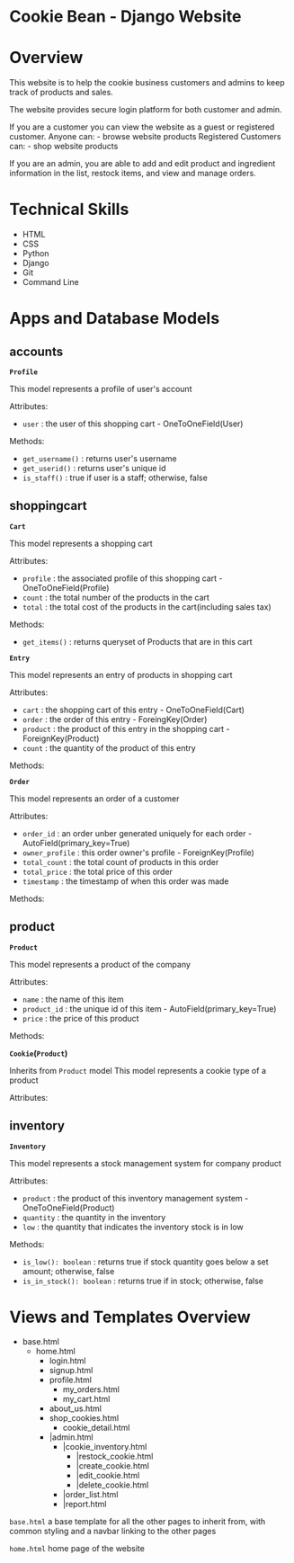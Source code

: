# Cookie Bean - Django Website

# Overview
This website is to help the cookie business customers and admins to keep track of products and sales.

The website provides secure login platform for both customer and admin.

If you are a customer you can view the website as a guest or registered customer.
    Anyone can:
    - browse website products
    Registered Customers can:
    - shop website products
    <!-- - leave review -->
    <!-- - build your own cookies -->

If you are an admin, you are able to add and edit product and ingredient information in the list, restock items, and view and manage orders.


# Technical Skills
- HTML
- CSS
- Python
- Django
- Git
- Command Line


# Apps and Database Models

<!-- ---------------------------- accounts ---------------------------- -->
## accounts


**`Profile`**

This model represents a profile of user's account

Attributes:
- `user` : the user of this shopping cart - OneToOneField(User)

Methods:
- `get_username()` : returns user's username
- `get_userid()` : returns user's unique id 
- `is_staff()` : true if user is a staff; otherwise, false


<!-- --------------------------- shoppingcart --------------------------- -->
## shoppingcart


**`Cart`**

This model represents a shopping cart

Attributes:
- `profile` : the associated profile of this shopping cart - OneToOneField(Profile)
- `count` : the total number of the products in the cart
- `total` : the total cost of the products in the cart(including sales tax)

Methods:
- `get_items()` : returns queryset of Products that are in this cart


**`Entry`**

This model represents an entry of products in shopping cart

Attributes:
- `cart` : the shopping cart of this entry - OneToOneField(Cart)
- `order` : the order of this entry - ForeingKey(Order)
- `product` : the product of this entry in the shopping cart - ForeignKey(Product)
- `count` : the quantity of the product of this entry 

Methods:


**`Order`**

This model represents an order of a customer

Attributes:
- `order_id` : an order unber generated uniquely for each order - AutoField(primary_key=True)
- `owner_profile` : this order owner's profile - ForeignKey(Profile)
- `total_count` : the total count of products in this order
- `total_price` : the total price of this order
- `timestamp` : the timestamp of when this order was made
<!-- - `ready-to-ship` :  -->
<!-- - `shipped` :  -->

Methods:


<!-- ---------------------------- product ---------------------------- -->
## product


**`Product`**

This model represents a product of the company

Attributes:
- `name` : the name of this item
- `product_id` : the unique id of this item - AutoField(primary_key=True)
- `price` : the price of this product

Methods:



<!--  Cookie(Product)  -->

**`Cookie`(`Product`)**

Inherits from `Product` model
This model represents a cookie type of a product

Attributes:

<!-- `Ingredient`
This model represents an ingredient that the company has in its inventory
Attributes:
- `name` : the name of the ingredient (i.e. `flour`)
- `ingredient_id` : the unique id of this product
    AutoField(primary_key=True)
- `price_per_ounce` : the price per unit of the ingredient

`RecipeRequirement`
This model represents a single ingredient and how much of it is required for an item
Attributes:
- `item` : 
    ForiegnKey
- `ingredient` : 
    OneToOneField
- `quantity_in_gram` : -->

<!-- ---------------------------- inventory ---------------------------- -->
## inventory


**`Inventory`**

This model represents a stock management system for company product

Attributes:
- `product` : the product of this inventory management system - OneToOneField(Product)
- `quantity` : the quantity in the inventory
- `low` : the quantity that indicates the inventory stock is in low

Methods:
- `is_low(): boolean` : returns true if stock quantity goes below a set amount; otherwise, false
- `is_in_stock(): boolean` : returns true if in stock; otherwise, false


<!-- `IngredientInventory`(`Inventory`)
This model represents a stock management system for cookie ingredient 
Attributes:
- `ingredeint` : the ingredient to manage stock
- `quantity_in_gram` : the quantity of the ingredeint available in the inventory in unit of grams
Methods:
- `enough(): -> boolean` : returns true if there are enough amount left in the inventory -->


# Views and Templates Overview

- base.html
    - home.html
        - login.html
        - signup.html
        - profile.html
            - my_orders.html
            - my_cart.html
        - about_us.html
        - shop_cookies.html
            - cookie_detail.html
        - |admin.html
            - |cookie_inventory.html
                - |restock_cookie.html
                - |create_cookie.html
                - |edit_cookie.html
                - |delete_cookie.html
            - |order_list.html
            - |report.html



`base.html`
a base template for all the other pages to inherit from, with common styling and a navbar linking to the other pages

`home.html`
home page of the website
